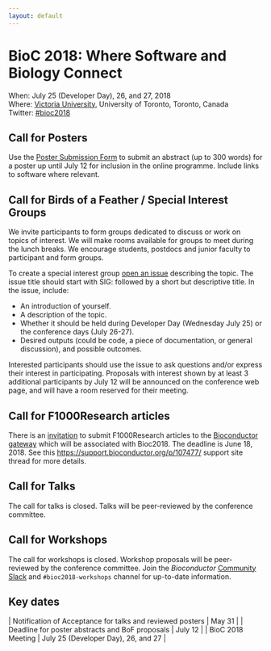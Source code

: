 ```yaml
---
layout: default
---
```

# BioC 2018: Where Software and Biology Connect

When: July 25 (Developer Day), 26, and 27, 2018 <br />
Where: [Victoria University][uvic], University of Toronto, Toronto, Canada<br />
Twitter: [#bioc2018][tweet]

[tweet]: https://twitter.com/hashtag/bioc2018
[uvic]: http://www.vicu.utoronto.ca/


## Call for Posters

Use the [Poster Submission Form][] to submit an abstract (up to 300
words) for a poster up until July 12 for inclusion in the online
programme. Include links to software where relevant.

[Poster Submission Form]: https://goo.gl/forms/YwkZt6f9FCHYaMYn1

## Call for Birds of a Feather / Special Interest Groups

We invite participants to form groups dedicated to discuss or work on
topics of interest. We will make rooms available for groups to meet
during the lunch breaks. We encourage students, postdocs and junior
faculty to participant and form groups.

To create a special interest group [open an issue][] describing the
topic. The issue title should start with SIG: followed by a short but
descriptive title. In the issue, include:

- An introduction of yourself.
- A description of the topic.
- Whether it should be held during Developer Day (Wednesday July 25)
  or the conference days (July 26-27).
- Desired outputs (could be code, a piece of documentation, or general
  discussion), and possible outcomes.

Interested participants should use the issue to ask questions and/or
express their interest in participating. Proposals with interest shown
by at least 3 additional participants by July 12 will be announced on
the conference web page, and will have a room reserved for their
meeting.

[open an issue]: https://github.com/Bioconductor/BioC2018/issues

## Call for F1000Research articles 

There is an [invitation][] to submit F1000Research articles to the
[Bioconductor gateway][] which will be associated with Bioc2018. The
deadline is June 18, 2018.  See this
<https://support.bioconductor.org/p/107477/> support site thread for
more details.



[invitation]: https://support.bioconductor.org/p/107477
[Bioconductor gateway]: https://f1000research.com/gateways/bioconductor

## Call for Talks

The call for talks is closed. Talks will be peer-reviewed by the
conference committee.

## Call for Workshops

The call for workshops is closed.  Workshop proposals will be
peer-reviewed by the conference committee. Join the _Bioconductor_
[Community Slack][] and `#bioc2018-workshops` channel for up-to-date
information.

[Community Slack]: https://bioc-community.herokuapp.com/

## Key dates

| Notification of Acceptance for talks and reviewed posters | May 31  |
| Deadline for poster abstracts and BoF proposals           | July 12 |
| BioC 2018 Meeting                                         | July 25 (Developer Day), 26, and 27 |
